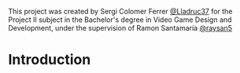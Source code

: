 This project was created by Sergi Colomer Ferrer [@Lladruc37](https://github.com/Lladruc37) for the Project II subject in the Bachelor's degree in Video Game Design and Development, under the supervision of Ramon Santamaría [@raysan5](https://github.com/raysan5)

# Introduction
